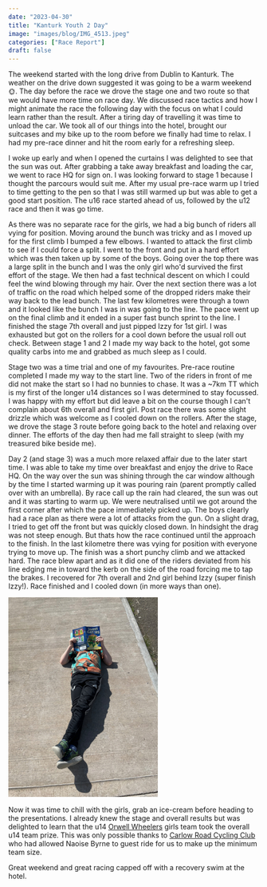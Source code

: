 ```yaml
---
date: "2023-04-30"
title: "Kanturk Youth 2 Day"
image: "images/blog/IMG_4513.jpeg"
categories: ["Race Report"]
draft: false
---
```


The weekend started with the long drive from Dublin to Kanturk.  The weather on the drive down suggested it was going to be a warm weekend 🌞. The day before the race we drove the stage one and two route so that we would have more time on race day. We discussed race tactics and how I might animate the race the following day with the focus on what I could learn rather than the result.  After a tiring day of travelling it was time to unload the car. We took all of our things into the hotel, brought our suitcases and my bike up to the room before we finally had time to relax. I had my pre-race dinner and hit the room early for a refreshing sleep.

I woke up early and when I opened the curtains I was delighted to see that the sun was out.  After grabbing a take away breakfast and loading the car, we went to race HQ for sign on. I was looking forward to stage 1 because I thought the parcours would suit me.  After my usual pre-race warm up I tried to time getting to the pen so that I was still warmed up but was able to get a good start position. The u16 race started ahead of us, followed by the u12 race and then it was go time.

As there was no separate race for the girls, we had a big bunch of riders all vying for position.  Moving around the bunch was tricky and as I moved up for the first climb I bumped a few elbows.  I wanted to attack the first climb to see if I could force a split.  I went to the front and put in a hard effort which was then taken up by some of the boys.  Going over the top there was a large split in the bunch and I was the only girl who'd survived the first effort of the stage.  We then had a fast technical descent on which I could feel the wind blowing through my hair. Over the next section there was a lot of traffic on the road which helped some of the dropped riders make their way back to the lead bunch. The last few kilometres were through a town and it looked like the bunch I was in was going to the line. The pace went up on the final climb and it ended in a super fast bunch sprint to the line.  I finished the stage 7th overall and just pipped Izzy for 1st girl. I was exhausted but got on the rollers for a cool down before the usual roll out check.  Between stage 1 and 2 I made my way back to the hotel, got some quality carbs into me and grabbed as much sleep as I could.

Stage two was a time trial and one of my favourites. Pre-race routine completed I made my way to the start line. Two of the riders in front of me did not make the start so I had no bunnies to chase. It was a ~7km TT which is my first of the longer u14 distances so I was determined to stay focussed. I was happy with my effort but did leave a bit on the course though I can't complain about 6th overall and first girl. Post race there was some slight drizzle which was welcome as I cooled down on the rollers. After the stage, we drove the stage 3 route before going back to the hotel and relaxing over dinner.  The efforts of the day then had me fall straight to sleep (with my treasured bike beside me).

Day 2 (and stage 3) was a much more relaxed affair due to the later start time. I was able to take my time over breakfast and enjoy the drive to Race HQ. On the way over the sun was shining through the car window although by the time I started warming up it was pouring rain (parent promptly called over with an umbrella).  By race call up the rain had cleared, the sun was out and it was starting to warm up. We were neutralised until we got around the first corner after which the pace immediately picked up. The boys clearly had a race plan as there were a lot of attacks from the gun.  On a slight drag, I tried to get off the front but was quickly closed down.  In hindsight the drag was not steep enough.  But thats how the race continued until the approach to the finish.  In the last kilometre there was vying for position with everyone trying to move up. The finish was a short punchy climb and we attacked hard. The race blew apart and as it did one of the riders deviated from his line edging me in toward the kerb on the side of the road forcing me to tap the brakes.  I recovered for 7th overall and 2nd girl behind Izzy (super finish Izzy!).  Race finished and I cooled down (in more ways than one).

<img src="/images/blog/IMG_4539.jpeg" class="float-start rounded m-2 w-25">

Now it was time to chill with the girls, grab an ice-cream before heading to the presentations.  I already knew the stage and overall results but was delighted to learn that the u14 [Orwell Wheelers](https://orwellwheelers.org) girls team took the overall u14 team prize.  This was only possible thanks to [Carlow Road Cycling Club](https://www.facebook.com/CarlowRoadCyclingClub/) who had allowed Naoise Byrne to guest ride for us to make up the minimum team size.

Great weekend and great racing capped off with a recovery swim at the hotel.
